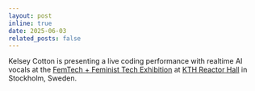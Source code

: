 ```yaml
---
layout: post
inline: true
date: 2025-06-03
related_posts: false
---
```

Kelsey Cotton is presenting a live coding performance with realtime AI vocals at the [FemTech + Feminist Tech Exhibition](https://www.kth.se/femtech/exhibition-1.1391820) at [KTH Reactor Hall](https://www.kth.se/en/om/upptack/r1/kth-reaktorhallen-1.739170) in Stockholm, Sweden. <i class="fa-solid fa-microphone-lines"></i> <i class="fa-solid fa-microphone-lines"></i> <i class="fa-solid fa-microphone-lines"></i>
